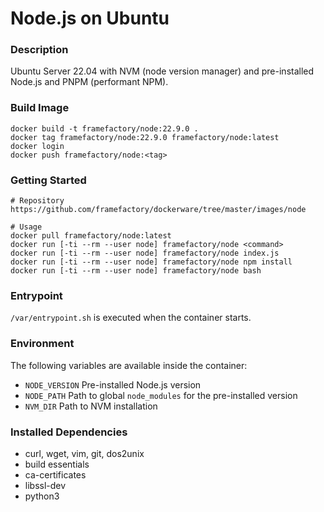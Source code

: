 # Node.js on Ubuntu
### Description
Ubuntu Server 22.04 with NVM (node version manager) and pre-installed Node.js and PNPM (performant NPM).

### Build Image
```
docker build -t framefactory/node:22.9.0 .
docker tag framefactory/node:22.9.0 framefactory/node:latest
docker login
docker push framefactory/node:<tag>
```

### Getting Started
```
# Repository
https://github.com/framefactory/dockerware/tree/master/images/node

# Usage
docker pull framefactory/node:latest
docker run [-ti --rm --user node] framefactory/node <command>
docker run [-ti --rm --user node] framefactory/node index.js
docker run [-ti --rm --user node] framefactory/node npm install
docker run [-ti --rm --user node] framefactory/node bash
```

### Entrypoint
`/var/entrypoint.sh` is executed when the container starts.

### Environment
The following variables are available inside the container:
- `NODE_VERSION` Pre-installed Node.js version
- `NODE_PATH` Path to global `node_modules` for the pre-installed version
- `NVM_DIR` Path to NVM installation

### Installed Dependencies
- curl, wget, vim, git, dos2unix
- build essentials
- ca-certificates
- libssl-dev
- python3
